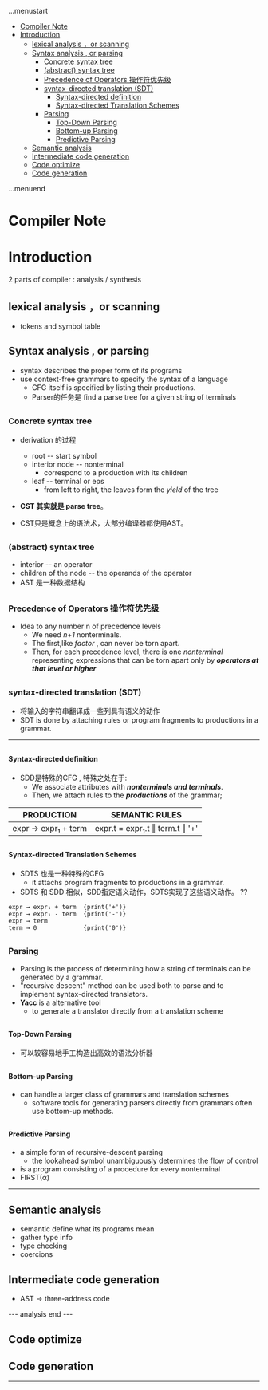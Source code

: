 ...menustart

 - [Compiler Note](#e2028ec0b6d18c6dc1518b1218fe67e9)
 - [Introduction](#0b79795d3efc95b9976c7c5b933afce2)
     - [lexical analysis ，or scanning](#19d107f572eb681d34f40cde481b4468)
     - [Syntax analysis ,  or parsing](#ec681573771e1e3fb7e7c285b64847f6)
         - [Concrete syntax tree](#e0b53b573761582598d1a195e4ac1ce7)
         - [(abstract) syntax tree](#e3ae6ba0b6984fbc4fd3a4c211a567d2)
         - [Precedence of Operators 操作符优先级](#33cf9420c47bd66697f4b0d8ff143901)
         - [syntax-directed translation (SDT)](#c496fb929875aa957c91118cbbd9d2d0)
             - [Syntax-directed definition](#d8eb8df3e127bc91356f655467013119)
             - [Syntax-directed Translation Schemes](#6261c2c3983122039f48b1eb1b3e06a4)
         - [Parsing](#8b08e51f06fabcbfa16942fbff59ab29)
             - [Top-Down Parsing](#e10c5506cd3ee1526ab22ec45ed61cad)
             - [Bottom-up Parsing](#0e793c03a59ad4fe7a3a95bc1eac783d)
             - [Predictive Parsing](#7fdb4425ae20f138f82d1c89cfe8d5bf)
     - [Semantic analysis](#0eb1784eda9b81e0d55b27d4f8cb46d3)
     - [Intermediate code generation](#81862566cf2fdc0d212a8dd1d169dc90)
     - [Code optimize](#ae0b27365844a81d865ccbc6516f84ec)
     - [Code generation](#43dbed76634f46606bc217bd2f6f4c2c)

...menuend


<h2 id="e2028ec0b6d18c6dc1518b1218fe67e9"></h2>


# Compiler Note

<h2 id="0b79795d3efc95b9976c7c5b933afce2"></h2>


# Introduction

2 parts of compiler : analysis / synthesis


<h2 id="19d107f572eb681d34f40cde481b4468"></h2>


## lexical analysis ，or scanning 

 - tokens and symbol table

<h2 id="ec681573771e1e3fb7e7c285b64847f6"></h2>


## Syntax analysis ,  or parsing

 - syntax describes the proper form of its programs
 - use context-free grammars to specify the syntax of a language
    - CFG itself is specified by listing their productions.
    - Parser的任务是 find a parse tree for a given string of terminals

<h2 id="e0b53b573761582598d1a195e4ac1ce7"></h2>


### Concrete syntax tree 

 - derivation 的过程
    - root  -- start symbol
    - interior node -- nonterminal
        - correspond to a production with its children
    - leaf  --  terminal or eps
        - from left to right, the leaves form the *yield* of the tree

 - **CST 其实就是 parse tree**。
 - CST只是概念上的语法术，大部分编译器都使用AST。        

<h2 id="e3ae6ba0b6984fbc4fd3a4c211a567d2"></h2>


### (abstract) syntax tree

 - interior --  an operator
 - children of the node -- the operands of the operator
 - AST 是一种数据结构

<h2 id="33cf9420c47bd66697f4b0d8ff143901"></h2>


### Precedence of Operators 操作符优先级

 - Idea to any number n of precedence levels
    - We need *n+1* nonterminals.
    - The first,like *factor* , can never be torn apart.
    - Then, for each precedence level, there is one *nonterminal* representing expressions that can be torn apart only by ***operators at that level or higher***

<h2 id="c496fb929875aa957c91118cbbd9d2d0"></h2>


### syntax-directed translation (SDT)

 - 将输入的字符串翻译成一些列具有语义的动作
 - SDT is done by attaching rules or program fragments to productions in a grammar.

---

<h2 id="d8eb8df3e127bc91356f655467013119"></h2>


#### Syntax-directed definition

 - SDD是特殊的CFG , 特殊之处在于:
    - We associate attributes with ***nonterminals and terminals***. 
    - Then, we attach rules to the ***productions*** of the grammar; 


PRODUCTION | SEMANTIC RULES
--- | ---
expr → expr₁ + term | expr.t = expr₁.t ‖ term.t ‖ '+' 

<h2 id="6261c2c3983122039f48b1eb1b3e06a4"></h2>


#### Syntax-directed Translation Schemes

 - SDTS 也是一种特殊的CFG
    - it attachs program fragments to productions in a grammar.
 - SDTS 和 SDD 相似，SDD指定语义动作，SDTS实现了这些语义动作。 ??

```
expr → expr₁ + term  {print('+')}
expr → expr₁ - term  {print('-')} 
expr → term
term → 0             {print('0')}
```


<h2 id="8b08e51f06fabcbfa16942fbff59ab29"></h2>


### Parsing 

 - Parsing is the process of determining how a string of terminals can be generated by a grammar.
 - "recursive descent" method can be used both to parse and to implement syntax-directed translators.
 - **Yacc** is a alternative tool 
    - to generate a translator directly from a translation scheme


<h2 id="e10c5506cd3ee1526ab22ec45ed61cad"></h2>


#### Top-Down Parsing

 - 可以较容易地手工构造出高效的语法分析器

<h2 id="0e793c03a59ad4fe7a3a95bc1eac783d"></h2>


#### Bottom-up Parsing
 
 - can handle a larger class of grammars and translation schemes
   - software tools for generating parsers directly from grammars often use bottom-up methods.

<h2 id="7fdb4425ae20f138f82d1c89cfe8d5bf"></h2>


#### Predictive Parsing

 - a simple form of recursive-descent parsing
    - the lookahead symbol unambiguously determines the flow of control
 - is a program consisting of a procedure for every nonterminal
 - FIRST(α) 


---

<h2 id="0eb1784eda9b81e0d55b27d4f8cb46d3"></h2>


## Semantic analysis

 - semantic define what its programs mean
 - gather type info
 - type checking
 - coercions

<h2 id="81862566cf2fdc0d212a8dd1d169dc90"></h2>


## Intermediate code generation

 - AST -> three-address code



--- analysis end ---

<h2 id="ae0b27365844a81d865ccbc6516f84ec"></h2>


## Code optimize

<h2 id="43dbed76634f46606bc217bd2f6f4c2c"></h2>


## Code generation

---------
 

    






 
